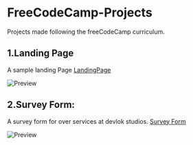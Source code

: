# FreeCodeCamp-Projects

Projects made following the freeCodeCamp curriculum.

## 1.Landing Page
A sample landing Page [LandingPage](https://codepen.io/yadavprash/full/KKGVOvd)

![Preview](https://github.com/Yadavprash/Notion/blob/feedbbb029e0bae6d33c02867835ed9d78d16e85/Screenshot%20from%202023-05-20%2008-52-23.png)

## 2.Survey Form:
A survey form for over services at devlok studios. [Survey Form](https://codepen.io/yadavprash/full/QWZyeKL)

![Preview](https://github.com/Yadavprash/Notion/blob/feedbbb029e0bae6d33c02867835ed9d78d16e85/Screenshot%20from%202023-05-20%2008-53-09.png)

